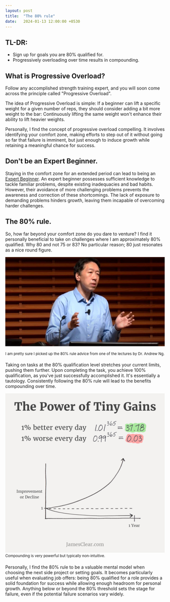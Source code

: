 ```yaml
---
layout: post
title:  "The 80% rule"
date:   2024-01-13 12:00:00 +0530
---
```


## TL-DR:
* Sign up for goals you are 80% qualified for.
* Progressively overloading over time results in compounding.


## What is Progressive Overload?
Follow any accomplished strength training expert, and you will soon come across the principle called "Progressive Overload".

The idea of Progressive Overload is simple: If a beginner can lift a specific weight for a given number of reps, they should consider adding a bit more weight to the bar: Continuously lifting the same weight won't enhance their ability to lift heavier weights.

Personally, I find the concept of progressive overload compelling. It involves identifying your comfort zone, making efforts to step out of it without going so far that failure is imminent, but just enough to induce growth while retaining a meaningful chance for success.


## Don't be an Expert Beginner.
Staying in the comfort zone for an extended period can lead to being an [Expert Beginner](https://daedtech.com/how-developers-stop-learning-rise-of-the-expert-beginner/). An expert beginner possesses sufficient knowledge to tackle familiar problems, despite existing inadequacies and bad habits. However, their avoidance of more challenging problems prevents the awareness and correction of these shortcomings. The lack of exposure to demanding problems hinders growth, leaving them incapable of overcoming harder challenges.


## The 80% rule.
So, how far beyond your comfort zone do you dare to venture? I find it personally beneficial to take on challenges where I am approximately 80% qualified. Why 80 and not 75 or 83? No particular reason; 80 just resonates as a nice round figure.


![](/assets/2024-01-13/dr-andrew-ng.jpeg) 

<sup>I am pretty sure I picked up the 80% rule advice from one of the lectures by Dr. Andrew Ng. </sup>

Taking on tasks at the 80% qualification level stretches your current limits, pushing them further. Upon completing the task, you achieve 100% qualification, as you've just successfully accomplished it. It's essentially a tautology. Consistently following the 80% rule will lead to the benefits compounding over time. 

![](/assets/2024-01-13/tiny-gains-graph.jpg)
<sup>Compounding is very powerful but typically non-intuitive.</sup>

Personally, I find the 80% rule to be a valuable mental model when choosing the next side project or setting goals. It becomes particularly useful when evaluating job offers: being 80% qualified for a role provides a solid foundation for success while allowing enough headroom for personal growth. Anything below or beyond the 80% threshold sets the stage for failure, even if the potential failure scenarios vary widely.